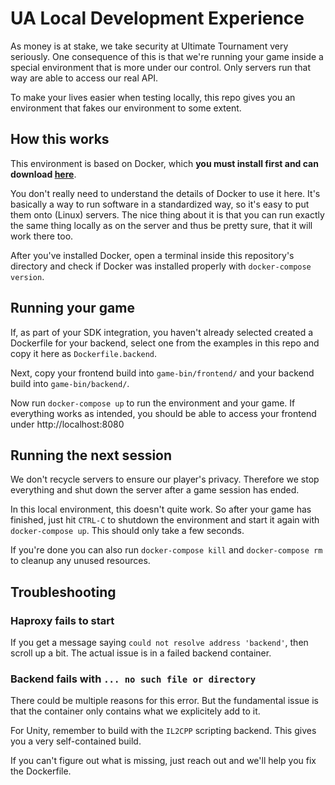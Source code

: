 # UA Local Development Experience

As money is at stake, we take security at Ultimate Tournament very seriously.
One consequence of this is that we're running your game inside a special environment that is more under 
our control. Only servers run that way are able to access our real API.

To make your lives easier when testing locally, this repo gives you an environment that fakes our
environment to some extent.

## How this works

This environment is based on Docker, which **you must install first and can download [here](https://www.docker.com/products/docker-desktop/)**.

You don't really need to understand the details of Docker to use it here. It's basically a way to run software in a standardized
way, so it's easy to put them onto (Linux) servers. The nice thing about it is that you can run exactly the same thing
locally as on the server and thus be pretty sure, that it will work there too.

After you've installed Docker, open a terminal inside this repository's directory and check if Docker was installed properly with
`docker-compose version`.

## Running your game

If, as part of your SDK integration, you haven't already selected created a Dockerfile for your backend, select one from the examples in this repo and copy it here as `Dockerfile.backend`.

Next, copy your frontend build into `game-bin/frontend/` and your backend build into `game-bin/backend/`.

Now run `docker-compose up` to run the environment and your game. If everything works as intended, you should be able to access your frontend
under http://localhost:8080

## Running the next session

We don't recycle servers to ensure our player's privacy. Therefore we stop everything and shut down the server after a game session has ended.

In this local environment, this doesn't quite work. So after your game has finished, just hit `CTRL-C` to shutdown the environment and start it again 
with `docker-compose up`. This should only take a few seconds.

If you're done you can also run `docker-compose kill` and `docker-compose rm` to cleanup any unused resources.

## Troubleshooting

### Haproxy fails to start

If you get a message saying `could not resolve address 'backend'`, then scroll up a bit. The actual issue is in a failed backend container.

### Backend fails with `... no such file or directory`

There could be multiple reasons for this error. But the fundamental issue is that the container only contains what we explicitely add to it.

For Unity, remember to build with the `IL2CPP` scripting backend. This gives you a very self-contained build.

If you can't figure out what is missing, just reach out and we'll help you fix the Dockerfile.
